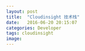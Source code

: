 ```yaml
---
layout: post
title:  "Cloudinsight 技术栈"
date:   2016-06-20 20:15:07
categories: Developer
tags: cloudinsight
image:
---
```


<a frameborder="0" data-theme="dark" data-layers="1,2,3,4" data-stack-embed="true" href="https://embed.stackshare.io/stacks/embed/844bf42c15336f"/>
<script async src="https://cdn1.stackshare.io/javascripts/client-code.js" charset="utf-8"></script>
